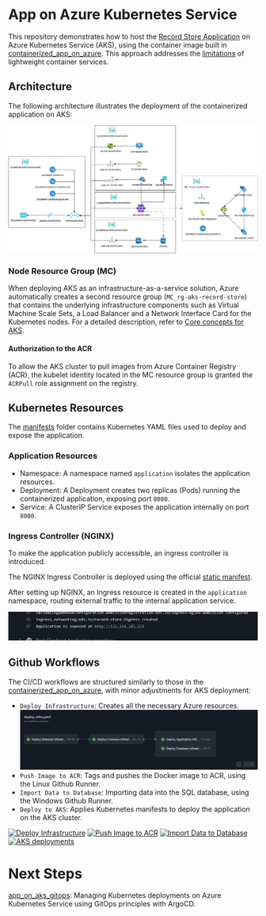 # App on Azure Kubernetes Service
This repository demonstrates how to host the [Record Store Application](https://github.com/MaryKroustali/record_store_app) on Azure Kubernetes Service (AKS), using the container image built in  [containerized_app_on_azure](https://github.com/MaryKroustali/containerized_app_on_azure/pkgs/container/record-store-app). This approach addresses the [limitations](https://github.com/MaryKroustali/containerized_app_on_azure?tab=readme-ov-file#limitations) of lightweight container services.

## Architecture

The following architecture illustrates the deployment of the containerized application on AKS:

![Architecture](./images/architecture.jpg)

### Node Resource Group (MC)

When deploying AKS as an infrastructure-as-a-service solution, Azure automatically creates a second resource group (`MC_rg-aks-record-store`) that contains the underlying infrastructure components such as Virtual Machine Scale Sets, a Load Balancer and a Network Interface Card for the Kubernetes nodes.
For a detailed description, refer to [Core concepts for AKS](https://learn.microsoft.com/en-us/azure/aks/core-aks-concepts).

#### Authorization to the ACR

To allow the AKS cluster to pull images from Azure Container Registry (ACR), the kubelet identity located in the MC resource group is granted the `ACRPull` role assignment on the registry.

## Kubernetes Resources

The [manifests](./manifests/) folder contains Kubernetes YAML files used to deploy and expose the application.

### Application Resources

- Namespace: A namespace named `application` isolates the application resources.
- Deployment: A Deployment creates two replicas (Pods) running the containerized application, exposing port `8080`.
- Service: A ClusterIP Service exposes the application internally on port `8080`.

### Ingress Controller (NGINX)

To make the application publicly accessible, an ingress controller is introduced.

The NGINX Ingress Controller is deployed using the official [static manifest](https://github.com/kubernetes/ingress-nginx/blob/main/deploy/static/provider/cloud/deploy.yaml).

After setting up NGINX, an  Ingress  resource is created in the     `application` namespace, routing external traffic to the internal application service.

![Application exposed at](./images/app-exposed.png)

## Github Workflows
The CI/CD workflows are structured similarly to those in the [containerized_app_on_azure](https://github.com/MaryKroustali/containerized_app_on_azure/blob/main/README.md#github-actions), with minor adjustments for AKS deployment:
- `Deploy Infrastructure`: Creates all the necessary Azure resources.
![Deploy Infrastructure Workflow](./images/deploy-infra-workflow.png)
- `Push Image to ACR`: Tags and pushes the Docker image to ACR, using the Linux Github Runner.
- `Import Data to Database`: Importing data into the SQL database, using the Windows Github Runner.
- `Deploy to AKS`: Applies Kubernetes manifests to deploy the application on the AKS cluster.

[![Deploy Infrastructure](https://github.com/MaryKroustali/kubernetes_on_azure/actions/workflows/deploy_infra.yaml/badge.svg)](https://github.com/MaryKroustali/kubernetes_on_azure/actions/workflows/deploy_infra.yaml)
[![Push Image to ACR](https://github.com/MaryKroustali/kubernetes_on_azure/actions/workflows/push_to_registry.yaml/badge.svg)](https://github.com/MaryKroustali/kubernetes_on_azure/actions/workflows/push_to_registry.yaml)
[![Import Data to Database](https://github.com/MaryKroustali/kubernetes_on_azure/actions/workflows/import_db_data.yaml/badge.svg)](https://github.com/MaryKroustali/kubernetes_on_azure/actions/workflows/import_db_data.yaml)
[![AKS deployments](https://github.com/MaryKroustali/kubernetes_on_azure/actions/workflows/deploy_to_aks.yaml/badge.svg)](https://github.com/MaryKroustali/kubernetes_on_azure/actions/workflows/deploy_to_aks.yaml)

# Next Steps
[app_on_aks_gitops](https://github.com/MaryKroustali/app_on_aks_gitops): Managing Kubernetes deployments on Azure Kubernetes Service using GitOps principles with ArgoCD.
